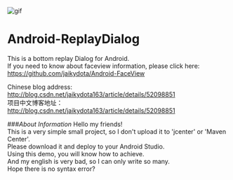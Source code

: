 ![gif](https://github.com/jaikydota/Android-FaceLoadingView/blob/master/Demo/GIF.gif)  


# Android-ReplayDialog
This is a bottom replay Dialog for Android.<br>
If you need to know about faceview information, please click here: https://github.com/jaikydota/Android-FaceView<br>

Chinese blog address: http://blog.csdn.net/jaikydota163/article/details/52098851<br>
项目中文博客地址：http://blog.csdn.net/jaikydota163/article/details/52098851<br>


###*About Information*
Hello my friends!<br>
This is a very simple small project, so I don't upload it to 'jcenter' or 'Maven Center'.<br>
Please download it and deploy to your Android Studio.<br>
Using this demo, you will know how to achieve.<br>
And my english is very bad, so I can only write so many.<br>
Hope there is no syntax error?<br>
